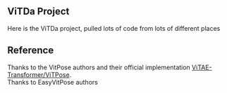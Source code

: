 ## ViTDa Project
Here is the ViTDa project, pulled lots of code from lots of different places


## Reference
Thanks to the VitPose authors and their official implementation [ViTAE-Transformer/ViTPose](https://github.com/ViTAE-Transformer/ViTPose).  
Thanks to EasyVitPose authors
